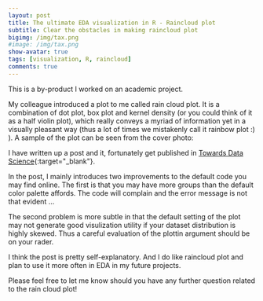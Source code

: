 ```yaml
---
layout: post
title: The ultimate EDA visualization in R - Raincloud plot
subtitle: Clear the obstacles in making raincloud plot
bigimg: /img/tax.png
#image: /img/tax.png
show-avatar: true
tags: [visualization, R, raincloud]
comments: true
---
```


This is a by-product I worked on an academic project. 

My colleague introduced a plot to me called rain cloud plot. It is a combination of dot plot, box plot and kernel density (or you could think of it as a half violin plot), which really conveys a myriad of information yet in a visually pleasant way (thus a lot of times we mistakenly call it rainbow plot :) ). A sample of the plot can be seen from the cover photo:

I have written up a post and it, fortunately get published in [Towards Data Science](https://towardsdatascience.com/the-ultimate-eda-visualization-in-r-e6aff6afe5c1){:target="_blank"}. 

In the post, I mainly introduces two improvements to the default code you may find online. The first is that you may have more groups than the default color palette affords. The code will complain and the error message is not that evident ...

The second problem is more subtle in that the default setting of the plot may not generate good visulization utility if your dataset distribution is highly skewed. Thus a careful evaluation of the plottin argument should be on your rader. 

I think the post is pretty self-explanatory. And I do like raincloud plot and plan to use it more often in EDA in my future projects.


Please feel free to let me know should you have any further question related to the rain cloud plot! 


